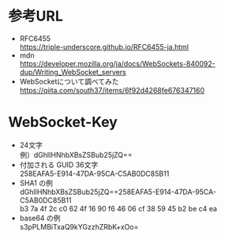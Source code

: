 # 参考URL
* RFC6455  
https://triple-underscore.github.io/RFC6455-ja.html  
* mdn  
https://developer.mozilla.org/ja/docs/WebSockets-840092-dup/Writing_WebSocket_servers  
* WebSocketについて調べてみた  
https://qiita.com/south37/items/6f92d4268fe676347160

# WebSocket-Key
* 24文字  
例）dGhlIHNhbXBsZSBub25jZQ==  
* 付加される GUID 36文字  
258EAFA5-E914-47DA-95CA-C5AB0DC85B11  
* SHA1 の例  
dGhlIHNhbXBsZSBub25jZQ==258EAFA5-E914-47DA-95CA-C5AB0DC85B11  
b3 7a 4f 2c  c0 62 4f 16  90 f6 46 06  cf 38 59 45  b2 be c4 ea  
* base64 の例  
s3pPLMBiTxaQ9kYGzzhZRbK+xOo=
